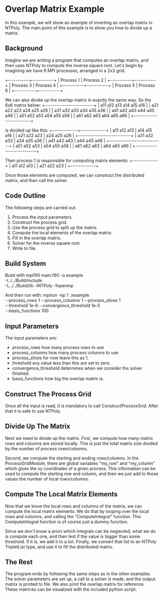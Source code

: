 # Overlap Matrix Example
In this example, we will show an example of inverting an overlap matrix in
NTPoly. The main point of this example is to show you how to divide up
a matrix.

## Background

Imagine we are writing a program that computes an overlap matrix, and then
uses NTPoly to compute the inverse square root. Let's begin by imagining
we have 6 MPI processes, arranged in a 2x3 grid.

+-----------+-----------+
| Process 1 | Process 2 |
+-----------+-----------+
| Process 3 | Process 4 |
+-----------+-----------+
| Process 5 | Process 6 |
+-----------+-----------+

We can also divide up the overlap matrix in exactly the same way. So
the 6x6 matrix below:
+-------------------------+
| a11 a12 a13 a14 a15 a16 |
| a21 a22 a23 a24 a25 a26 |
| a31 a32 a33 a34 a35 a36 |
| a41 a42 a43 a44 a45 a46 |
| a51 a52 a53 a54 a55 a56 |
| a61 a62 a63 a64 a65 a66 |
+-------------------------+

is divided up like this:
+-------------+-------------+
| a11 a12 a13 | a14 a15 a16 |
| a21 a22 a23 | a24 a25 a26 |
+---------------------------+
| a31 a32 a33 | a34 a35 a36 |
| a41 a42 a43 | a44 a45 a46 |
+---------------------------+
| a51 a52 a53 | a54 a55 a56 |
| a61 a62 a63 | a64 a65 a66 |
+---------------------------+

Then process 1 is responsible for computing matrix elements:
+-------------+
| a11 a12 a13 |
| a21 a22 a23 |
+-------------+

Once those elements are computed, we can construct the distributed matrix, and
then call the solver.

## Code Outline

The following steps are carried out.
1. Process the input parameters.
2. Construct the process grid.
3. Use the process grid to split up the matrix.
4. Compute the local elements of the overlap matrix.
5. Fill in the overlap matrix.
6. Solver for the inverse square root.
7. Write to file.

## Build System

Build with
mpif90 main.f90 -o example \
  -I../../Build/include \
  -L../../Build/lib -lNTPoly -fopenmp

And then run with:
mpirun -np 1 ./example \
--process_rows 1 --process_columns 1 --process_slices 1 \
--threshold 1e-6 --convergence_threshold 1e-5 \
--basis_functions 100

## Input Parameters

The input parameters are:
- process_rows how many process rows to use
- process_columns how many process columns to use
- process_slices for now leave this as 1.
- threshold any value less than this are set to zero.
- convergence_threshold determines when we consider the solver finished.
- basis_functions how big the overlap matrix is.

## Construct The Process Grid

Once all the input is read, it is mandatory to call ConstructProcessGrid. After
that it is safe to use NTPoly.

## Divide Up The Matrix

Next we need to divide up the matrix. First, we compute how many matrix rows
and columns are stored locally. This is just the total matrix size divided
by the number of process rows/columns.

Second, we compute the starting and ending rows/columns. In the ProcessGridModule,
there are global variables "my_row" and "my_column" which gives the xy coordinates
of a given process. This information can be used to compute the starting row
and column, and then we just add to those values the number of local rows/columns.

## Compute The Local Matrix Elements

Now that we know the local rows and columns of the matrix, we can compute
the local matrix elements. We do that by looping over the local rows and columns,
and calling the "ComputeIntegral" function. This ComputeIntegral function is of
course just a dummy function.

Since we don't know a priori which integrals can be neglected, what we do is
compute each one, and then test if the value is bigger than some threshold.
If it is, we add it to a list.  Finally, we convert that list to an NTPoly
TripletList type, and use it to fill the distributed matrix.

## The Rest

The program ends by following the same steps as in the other examples. The
solver parameters are set up, a call to a solver is made, and the output
matrix is printed to file. We also print the overlap matrix for reference.
These matrices can be visualized with the included python script.
